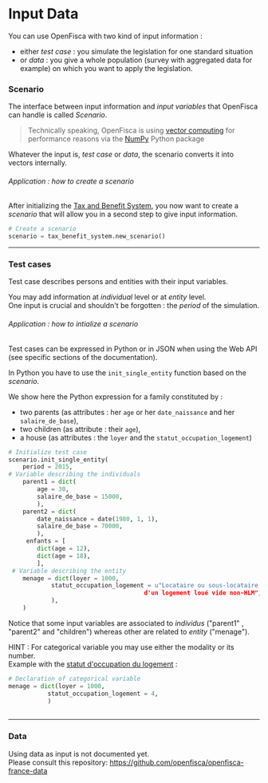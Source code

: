 # Input Data

  You can use OpenFisca with two kind of input information :
  - either *test case* : you simulate the legislation for one standard situation
  - or *data* : you give a whole population (survey with aggregated data for example) on which you want to apply the legislation. 

### Scenario

The interface between input information and *input variables* that OpenFisca can handle is called *Scenario*.

> Technically speaking, OpenFisca is using [vector computing](tihinkin-in-vectors.md) for performance reasons via the [NumPy](http://www.numpy.org/) Python package

Whatever the input is, *test case* or *data*, the scenario converts it into vectors internally.

###### Application : how to create a scenario

After initializing the [Tax and Benefit System](tax_and_benefit_system.md), you now want to create a *scenario* that will allow you in a second step to give input information.

```python
# Create a scenario
scenario = tax_benefit_system.new_scenario()

```
---

### Test cases 

Test case describes persons and entities with their input variables.

You may add information at *individual* level or at *entity* level.  
One input is crucial and shouldn't be forgotten : the *period* of the simulation.

###### Application : how to intialize a scenario
Test cases can be expressed in Python or in JSON when using the Web API (see specific sections of the documentation).

In Python you have to use the `init_single_entity` function based on the *scenario*.

We show here the Python expression for a family constituted by :
- two parents (as attributes : her `age` or her `date_naissance` and her `salaire_de_base`),
- two children (as attribute : their `age`),
- a house (as attributes : the `loyer` and the `statut_occupation_logement`)

```python
# Initialize test case
scenario.init_single_entity(
    period = 2015, 
# Variable describing the individuals
    parent1 = dict(
        age = 30,
        salaire_de_base = 15000,
        ),
    parent2 = dict(
        date_naissance = date(1980, 1, 1),
        salaire_de_base = 70000,
        ),
     enfants = [
        dict(age = 12),
        dict(age = 18),
        ],
 # Variable describing the entity
    menage = dict(loyer = 1000,
            statut_occupation_logement = u"Locataire ou sous-locataire 
                                      d'un logement loué vide non-HLM",
            ),
    )
   ```

Notice that some input variables are associated to *individus* ("parent1" , "parent2" and "children") whereas other are related to *entity* ("menage").



HINT : For categorical variable you may use either the modality or its number.   
Example with the [statut d'occupation du logement](https://legislation.openfisca.fr/variables/statut_occupation_logement) :
 ``` python
 # Declaration of categorical variable
 menage = dict(loyer = 1000,
            statut_occupation_logement = 4,
            )
            
```
---

### Data
Using data as input is not documented yet.    
Please consult this repository:
https://github.com/openfisca/openfisca-france-data